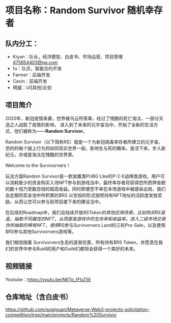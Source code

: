 # 项目名称：Random Survivor 随机幸存者

## 队内分工：

- Kiyan：队长，经济模型、白皮书、市场运营、项目管理 475854403@qq.com
- fu：队员，智能合约开发
- Farmer：后端开发
- Cavin：前端开发
- 明威：UI|其他|企划

## 项目简介

2020年，新冠疫情来袭，世界被乌云所笼罩，经过了残酷的死亡淘汰，一部分天选之人战胜了疫情的影响，
进入到了未来的元宇宙当中，开始了全新的生活方式，他们被称为——**Random Survivor**。

Random Survivor（以下简称RS）就是一个为新冠病毒幸存者所建立的元宇宙，您的的每个链上行为将如同现实世界一般，影响生与死的概率。是活下来，步入新纪元，亦或是淘汰在残酷的世界里。

Welcome to the Survivorvers！

玩法方面Random Survivor是一款放置类PUBG Like的P-2-E战棋类游戏，用户可以消耗极少的资金购买入场NFT参与到游戏当中，最终幸存者将获得您所质押金额的数十倍乃至数百倍的超高收益。同时即便您不幸在本场游戏中被感染出局，我们会定期将奖金池中所积累的$RS 以空投的形式按照持有NFT地址的活跃度发放奖励，从而让您可以参与到项目接下来的建设当中。

在后续的Roadmap中，我们会陆续开放$RS Token的其他应用场景，比如购买RS盲盒，抽取不同属性的NFT，从而提高游戏中的生存率和收益率。进入二级市场交易你所抽取的稀有NFT，使用$RS参与Survivorvers Land的三轮Pre-Sale，以及使用$RS参与其他Survivorvers游戏等。

我们相信随着 Survivorvers生态的逐渐完善，所有持有$RS Token，并愿意在我们的世界中参与Buidl的用户和Guild们都将会获得一个美好的未来。

## 视频链接

Youtube：https://youtu.be/N6Tp_fFbZ5E

## 仓库地址（含白皮书）

https://github.com/suiqiyuan/Metaverse-Web3-projects-solicitation-competition/tree/main/projects/Random%20Survivor
